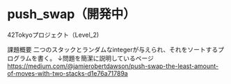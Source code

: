 # push_swap（開発中）
42Tokyoプロジェクト（Level_2)

課題概要
二つのスタックとランダムなintegerが与えられ、それをソートするプログラムを書く。
↓問題を簡潔に説明しているページ
https://medium.com/@jamierobertdawson/push-swap-the-least-amount-of-moves-with-two-stacks-d1e76a71789a
